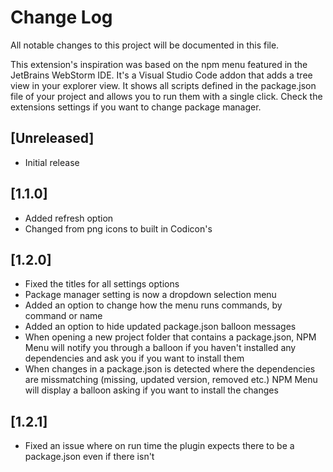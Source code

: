 # Change Log

All notable changes to this project will be documented in this file.

This extension's inspiration was based on the npm menu featured in the JetBrains WebStorm IDE. It's a Visual Studio Code addon that adds a tree view in your explorer view. It shows all scripts defined in the package.json file of your project and allows you to run them with a single click.
Check the extensions settings if you want to change package manager.

## [Unreleased]

- Initial release

## [1.1.0]

- Added refresh option
- Changed from png icons to built in Codicon's

## [1.2.0]

- Fixed the titles for all settings options
- Package manager setting is now a dropdown selection menu
- Added an option to change how the menu runs commands, by command or name
- Added an option to hide updated package.json balloon messages
- When opening a new project folder that contains a package.json, NPM Menu will notify you through a balloon if you haven't installed any dependencies and ask you if you want to install them
- When changes in a package.json is detected where the dependencies are missmatching (missing, updated version, removed etc.) NPM Menu will display a balloon asking if you want to install the changes

## [1.2.1]

- Fixed an issue where on run time the plugin expects there to be a package.json even if there isn't